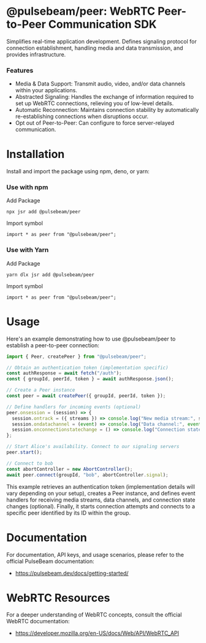 # @pulsebeam/peer: WebRTC Peer-to-Peer Communication SDK

Simplifies real-time application development. Defines signaling protocol for connection establishment, handling media and data transmission, and provides infrastructure.

### Features

- Media & Data Support: Transmit audio, video, and/or data channels within your applications.
- Abstracted Signaling: Handles the exchange of information required to set up WebRTC connections, relieving you of low-level details.
- Automatic Reconnection: Maintains connection stability by automatically re-establishing connections when disruptions occur.
- Opt out of Peer-to-Peer: Can configure to force server-relayed communication.

# Installation

Install and import the package using npm, deno, or yarn:

### Use with npm

Add Package

`npx jsr add @pulsebeam/peer`

Import symbol

`import * as peer from "@pulsebeam/peer";`

### Use with Yarn

Add Package

`yarn dlx jsr add @pulsebeam/peer`

Import symbol

`import * as peer from "@pulsebeam/peer";`


# Usage

Here's an example demonstrating how to use @pulsebeam/peer to establish a peer-to-peer connection:

```ts
import { Peer, createPeer } from "@pulsebeam/peer";

// Obtain an authentication token (implementation specific)
const authResponse = await fetch("/auth");
const { groupId, peerId, token } = await authResponse.json();

// Create a Peer instance
const peer = await createPeer({ groupId, peerId, token });

// Define handlers for incoming events (optional)
peer.onsession = (session) => {
  session.ontrack = ({ streams }) => console.log("New media stream:", streams);
  session.ondatachannel = (event) => console.log("Data channel:", event.channel);
  session.onconnectionstatechange = () => console.log("Connection state changed");
};

// Start Alice's availability. Connect to our signaling servers
peer.start();

// Connect to bob
const abortController = new AbortController();
await peer.connect(groupId, "bob", abortController.signal);
```

This example retrieves an authentication token (implementation details will vary depending on your setup), creates a Peer instance, and defines event handlers for receiving media streams, data channels, and connection state changes (optional). Finally, it starts connection attempts and connects to a specific peer identified by its ID within the group.

# Documentation

For documentation, API keys, and usage scenarios, please refer to the official PulseBeam documentation:

* https://pulsebeam.dev/docs/getting-started/

# WebRTC Resources

For a deeper understanding of WebRTC concepts, consult the official WebRTC documentation:

* https://developer.mozilla.org/en-US/docs/Web/API/WebRTC_API

